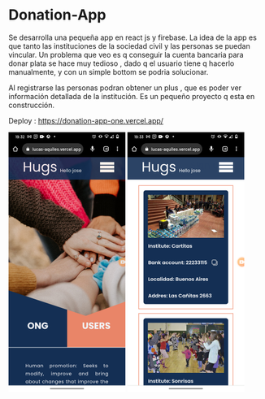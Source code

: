 # Donation-App
Se desarrolla una pequeña app en react js y firebase. La idea de la app es que tanto las instituciones de la sociedad civil y las personas se puedan vincular. 
Un problema que veo es q conseguir la cuenta bancaria para donar plata se hace muy tedioso , dado q el usuario tiene q hacerlo manualmente, y con un simple bottom se podria solucionar. 

Al registrarse las personas podran obtener un plus , que es poder ver información detallada de la institución.
Es un pequeño proyecto q esta en construcción.




Deploy : https://donation-app-one.vercel.app/

<div display="flex"  flex-direction: "row"> 
<img src="https://github.com/Lucas-aquiles/Donation-App/blob/main/src/assets/1.png" width="230" />

<img src="https://github.com/Lucas-aquiles/Donation-App/blob/main/src/assets/2.png" width="230" />
</div>
